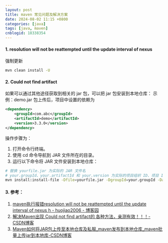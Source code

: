 ```yaml
---
layout: post
title: maven 常见问题及解决方案
date: 2024-08-02 11:15 +0800
categories: [java]
tags: [java, maven]
cnblogid: 18338354
---
```

#### 1. resolution will not be reattempted until the update interval of nexus
强制更新
```bash
mvn clean install -U
```



#### 2. Could not find artifact
如果可以通过其他途径获取到相关的 jar 包，可以把 jar 包安装到本地仓库：
示例：demo.jar 包上传后，项目中设置的依赖为
```xml
<dependency>
    <groupId>com.abc</groupId>
    <artifactId>demo</artifactId>
    <version>3.3.0</version>
</dependency>
```
操作步骤为：
1. 打开命令行终端。
2. 使用 cd 命令导航到 JAR 文件所在的目录。
3. 运行以下命令将 JAR 文件安装到本地仓库：
```bash
# 替换 yourfile.jar 为实际的 JAR 文件名
# your.groupId、your.artifactId 和 your.version 为实际的项目组织 ID、项目 ID 和版本号
mvn install:install-file -Dfile=yourfile.jar -DgroupId=your.groupId -DartifactId=your.artifactId -Dversion=your.version -Dpackaging=jar
```



#### 3. 参考：
1. [maven执行报错resolution will not be reattempted until the update interval of nexus h - huojiao2006 - 博客园](https://www.cnblogs.com/huojiao2006/articles/5195965.html)
2. [解决Maven出现 Could not find artifact的 各种方法，亲测有效！！！-CSDN博客](https://blog.csdn.net/2301_79779756/article/details/138077045)
3. [Maven如何将JAR包上传至本地仓库及私服_maven发布到本地仓库_maven批量上传jar到本地库-CSDN博客](https://blog.csdn.net/2401_83703835/article/details/137472299)
